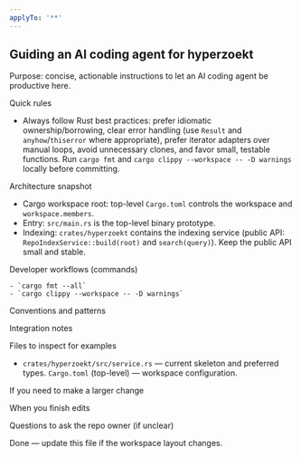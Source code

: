 ```yaml
---
applyTo: '**'
---
```

## Guiding an AI coding agent for hyperzoekt

Purpose: concise, actionable instructions to let an AI coding agent be productive here.

Quick rules
 - Always follow Rust best practices: prefer idiomatic ownership/borrowing, clear error handling (use `Result` and `anyhow`/`thiserror` where appropriate), prefer iterator adapters over manual loops, avoid unnecessary clones, and favor small, testable functions. Run `cargo fmt` and `cargo clippy --workspace -- -D warnings` locally before committing.

Architecture snapshot
 - Cargo workspace root: top-level `Cargo.toml` controls the workspace and `workspace.members`.
 - Entry: `src/main.rs` is the top-level binary prototype.
 - Indexing: `crates/hyperzoekt` contains the indexing service (public API: `RepoIndexService::build(root)` and `search(query)`). Keep the public API small and stable.

Developer workflows (commands)

	- `cargo fmt --all`
	- `cargo clippy --workspace -- -D warnings`

Conventions and patterns

Integration notes

Files to inspect for examples
- `crates/hyperzoekt/src/service.rs` — current skeleton and preferred types.
`Cargo.toml` (top-level) — workspace configuration.

If you need to make a larger change

When you finish edits

Questions to ask the repo owner (if unclear)

Done — update this file if the workspace layout changes.
